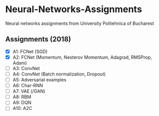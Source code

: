# Neural-Networks-Assignments
Neural networks assignments from University Politehnica of Bucharest

## Assignments (2018)
- [x] A1: FCNet (SGD)
- [x] A2: FCNet (Momentum, Nesterov Momentum, Adagrad, RMSProp, Adam)
- [ ] A3: ConvNet
- [ ] A4: ConvNet (Batch normalization, Dropout)
- [ ] A5: Adversarial examples
- [ ] A6: Char-RNN
- [ ] A7: VAE (/GAN)
- [ ] A8: RBM
- [ ] A9: DQN
- [ ] A10: A2C
